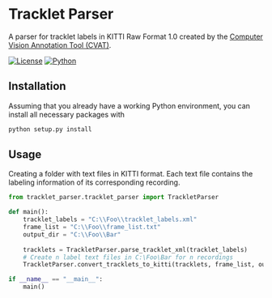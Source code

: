 # Tracklet Parser
A parser for tracklet labels in KITTI Raw Format 1.0 created by the [Computer Vision Annotation Tool (CVAT)](https://github.com/openvinotoolkit/cvat).

[![License](https://img.shields.io/badge/license-MIT-green)](https://github.com/holtvogt/tracklet_parser/blob/master/LICENSE)
[![Python](https://img.shields.io/badge/python-3.9-blue)](https://www.python.org/downloads/)

## Installation
Assuming that you already have a working Python environment, you can install all necessary packages with

```bash
python setup.py install
```

## Usage
Creating a folder with text files in KITTI format. Each text file contains the labeling information of its corresponding recording.

```python
from tracklet_parser.tracklet_parser import TrackletParser

def main():
    tracklet_labels = "C:\\Foo\\tracklet_labels.xml"
    frame_list = "C:\\Foo\\frame_list.txt"
    output_dir = "C:\\Foo\\Bar"
    
    tracklets = TrackletParser.parse_tracklet_xml(tracklet_labels)
    # Create n label text files in C:\Foo\Bar for n recordings
    TrackletParser.convert_tracklets_to_kitti(tracklets, frame_list, output_dir)

if __name__ == "__main__":
    main()
```
